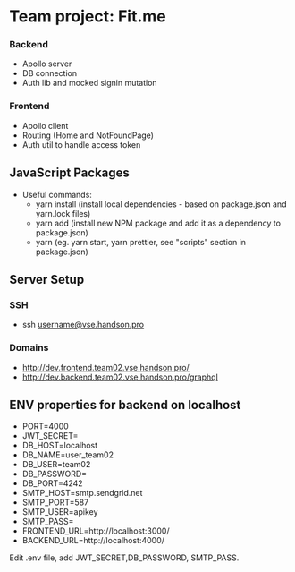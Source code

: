 # Team project: Fit.me 

### Backend

- Apollo server
- DB connection
- Auth lib and mocked signin mutation

### Frontend

- Apollo client
- Routing (Home and NotFoundPage)
- Auth util to handle access token

## JavaScript Packages

- Useful commands:
  - yarn install (install local dependencies - based on package.json and yarn.lock files)
  - yarn add <package-name> (install new NPM package and add it as a dependency to package.json)
  - yarn <script-name> (eg. yarn start, yarn prettier, see "scripts" section in package.json)
  
## Server Setup
### SSH 

- ssh username@vse.handson.pro

### Domains

- http://dev.frontend.team02.vse.handson.pro/
- http://dev.backend.team02.vse.handson.pro/graphql

## ENV properties for backend on localhost
- PORT=4000
- JWT_SECRET=
- DB_HOST=localhost
- DB_NAME=user_team02
- DB_USER=team02
- DB_PASSWORD=
- DB_PORT=4242
- SMTP_HOST=smtp.sendgrid.net
- SMTP_PORT=587
- SMTP_USER=apikey
- SMTP_PASS=
- FRONTEND_URL=http://localhost:3000/
- BACKEND_URL=http://localhost:4000/

Edit .env file, add JWT_SECRET,DB_PASSWORD, SMTP_PASS.


